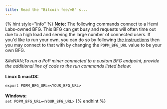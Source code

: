 ```yaml
---
title: Read the "Bitcoin fee/vB" s...
---
```


{% hint style="info" %}
**Note:** The following commands connect to a Hemi Labs-owned BFG. This BFG can get busy and requests will often time out due to a high load and serving the large number of connected users. If you'd like to run your own, you can do so by following [the instructions](https://github.com/hemilabs/heminetwork?tab=readme-ov-file#%EF%B8%8F-running-bfgd) then you may connect to that with by changing the `POPM_BFG_URL` value to be your own BFG.\
\
&#xNAN;_&#x54;o run a PoP miner connected to a custom BFG endpoint, provide the additional line of code to the run commands listed below:_\
\
**Linux & macOS:**

`export POPM_BFG_URL=<YOUR_BFG_URL>`\
\
**Windows:**\
`set POPM_BFG_URL=<YOUR_BFG_URL>`&#x20;
{% endhint %}
